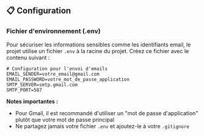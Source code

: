 ## 📋 Configuration

### Fichier d'environnement (.env)

Pour sécuriser les informations sensibles comme les identifiants email, le projet utilise un fichier `.env` à la racine du projet. Créez ce fichier avec le contenu suivant :

```
# Configuration pour l'envoi d'emails
EMAIL_SENDER=votre_email@gmail.com
EMAIL_PASSWORD=votre_mot_de_passe_application
SMTP_SERVER=smtp.gmail.com
SMTP_PORT=587
```

**Notes importantes :**
- Pour Gmail, il est recommandé d'utiliser un "mot de passe d'application" plutôt que votre mot de passe principal
- Ne partagez jamais votre fichier `.env` et ajoutez-le à votre `.gitignore`